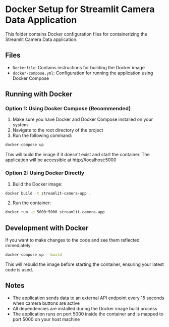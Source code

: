 # Docker Setup for Streamlit Camera Data Application

This folder contains Docker configuration files for containerizing the Streamlit Camera Data application.

## Files

- `Dockerfile`: Contains instructions for building the Docker image
- `docker-compose.yml`: Configuration for running the application using Docker Compose

## Running with Docker

### Option 1: Using Docker Compose (Recommended)

1. Make sure you have Docker and Docker Compose installed on your system
2. Navigate to the root directory of the project
3. Run the following command:

```bash
docker-compose up
```

This will build the image if it doesn't exist and start the container.
The application will be accessible at http://localhost:5000

### Option 2: Using Docker Directly

1. Build the Docker image:

```bash
docker build -t streamlit-camera-app .
```

2. Run the container:

```bash
docker run -p 5000:5000 streamlit-camera-app
```

## Development with Docker

If you want to make changes to the code and see them reflected immediately:

```bash
docker-compose up --build
```

This will rebuild the image before starting the container, ensuring your latest code is used.

## Notes

- The application sends data to an external API endpoint every 15 seconds when camera buttons are active
- All dependencies are installed during the Docker image build process
- The application runs on port 5000 inside the container and is mapped to port 5000 on your host machine